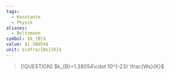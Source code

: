 ```yaml
---
tags:
  - Konstante
  - Physik
aliases:
  - Boltzmann
symbol: $k_{B}$
value: $1.38054$
unit: $\dfrac{Ws}{K}$
---
```


> [!QUESTION] $k_{B}=1.38054\cdot 10^{-23} \frac{Ws}{K}$